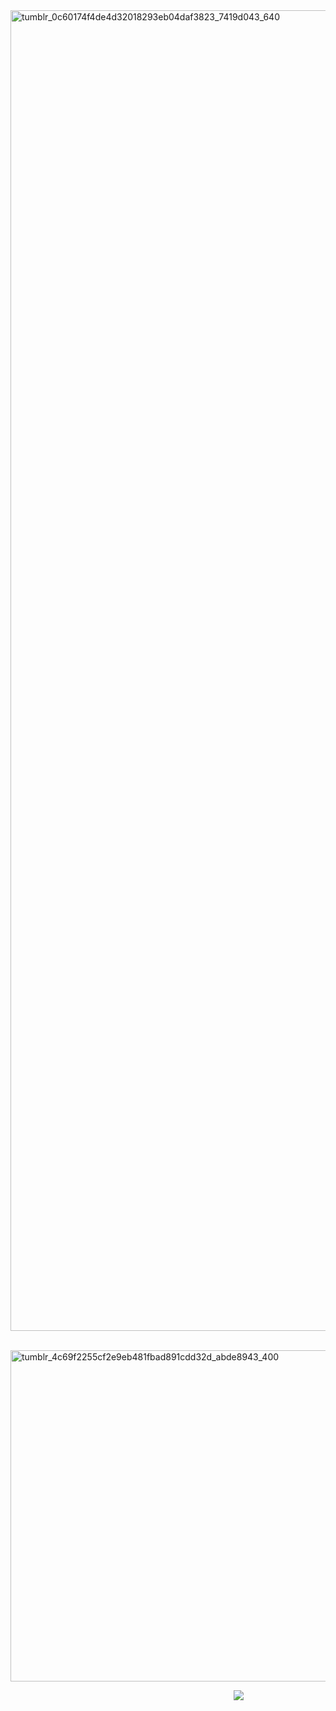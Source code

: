 <img width="6440" height="2113" alt="tumblr_0c60174f4de4d32018293eb04daf3823_7419d043_640" src="https://github.com/user-attachments/assets/a4c559bd-3318-408a-96a6-2f711f5c8df9" />



⠀⠀⠀⠀⠀⠀⠀⠀⠀⠀⠀⠀⠀⠀ ⠀ ⠀⠀<img width="530" height="530" alt="tumblr_4c69f2255cf2e9eb481fbad891cdd32d_abde8943_400" src="https://github.com/user-attachments/assets/6ecf62be-27e7-4ec9-bde7-4b64ee5902af" />




⠀⠀⠀⠀⠀⠀⠀⠀⠀⠀⠀⠀⠀⠀⠀⠀⠀⠀⠀⠀⠀⠀⠀⠀⠀⠀⠀⠀⠀⠀⠀⠀ ⠀⠀ ![](https://komarev.com/ghpvc/?username=your-github-username&color=fddde6)
